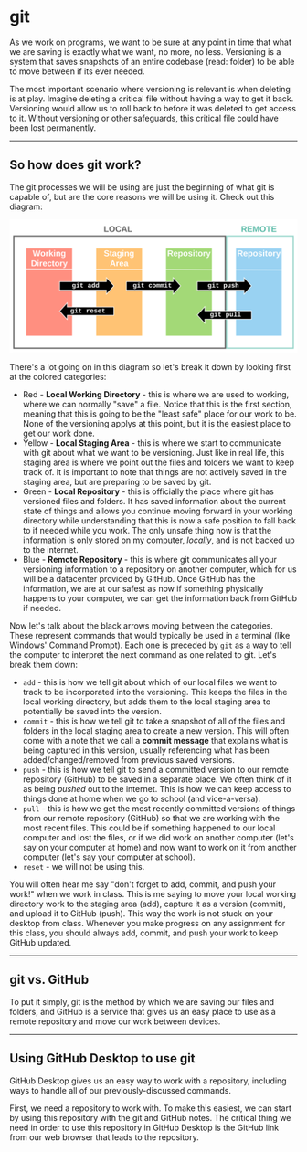 # git

As we work on programs, we want to be sure at any point in time that what we are saving is exactly what we want, no more, no less. Versioning is a system that saves snapshots of an entire codebase (read: folder) to be able to move between if its ever needed.

The most important scenario where versioning is relevant is when deleting is at play. Imagine deleting a critical file without having a way to get it back. Versioning would allow us to roll back to before it was deleted to get access to it. Without versioning or other safeguards, this critical file could have been lost permanently.

---

## So how does git work?

The git processes we will be using are just the beginning of what git is capable of, but are the core reasons we will be using it. Check out this diagram:

![Git Diagram](GitDiagram.svg)

There's a lot going on in this diagram so let's break it down by looking first at the colored categories:

- Red - **Local Working Directory** - this is where we are used to working, where we can normally "save" a file. Notice that this is the first section, meaning that this is going to be the "least safe" place for our work to be. None of the versioning applys at this point, but it is the easiest place to get our work done.
- Yellow - **Local Staging Area** - this is where we start to communicate with git about what we want to be versioning. Just like in real life, this staging area is where we point out the files and folders we want to keep track of. It is important to note that things are not actively saved in the staging area, but are preparing to be saved by git.
- Green - **Local Repository** - this is officially the place where git has versioned files and folders. It has saved information about the current state of things and allows you continue moving forward in your working directory while understanding that this is now a safe position to fall back to if needed while you work. The only unsafe thing now is that the information is only stored on my computer, _locally_, and is not backed up to the internet.
- Blue - **Remote Repository** - this is where git communicates all your versioning information to a repository on another computer, which for us will be a datacenter provided by GitHub. Once GitHub has the information, we are at our safest as now if something physically happens to your computer, we can get the information back from GitHub if needed.

Now let's talk about the black arrows moving between the categories. These represent commands that would typically be used in a terminal (like Windows' Command Prompt). Each one is preceded by `git` as a way to tell the computer to interpret the next command as one related to git. Let's break them down:

- `add` - this is how we tell git about which of our local files we want to track to be incorporated into the versioning. This keeps the files in the local working directory, but adds them to the local staging area to potentially be saved into the version.
- `commit` - this is how we tell git to take a snapshot of all of the files and folders in the local staging area to create a new version. This will often come with a note that we call a **commit message** that explains what is being captured in this version, usually referencing what has been added/changed/removed from previous saved versions.
- `push` - this is how we tell git to send a committed version to our remote repository (GitHub) to be saved in a separate place. We often think of it as being _pushed_ out to the internet. This is how we can keep access to things done at home when we go to school (and vice-a-versa).
- `pull` - this is how we get the most recently committed versions of things from our remote repository (GitHub) so that we are working with the most recent files. This could be if something happened to our local computer and lost the files, or if we did work on another computer (let's say on your computer at home) and now want to work on it from another computer (let's say your computer at school).
- `reset` - we will not be using this.

You will often hear me say "don't forget to add, commit, and push your work!" when we work in class. This is me saying to move your local working directory work to the staging area (add), capture it as a version (commit), and upload it to GitHub (push). This way the work is not stuck on your desktop from class. Whenever you make progress on any assignment for this class, you should always add, commit, and push your work to keep GitHub updated.

---

## git vs. GitHub

To put it simply, git is the method by which we are saving our files and folders, and GitHub is a service that gives us an easy place to use as a remote repository and move our work between devices.

---

## Using GitHub Desktop to use git

GitHub Desktop gives us an easy way to work with a repository, including ways to handle all of our previously-discussed commands.

First, we need a repository to work with. To make this easiest, we can start by using this repository with the git and GitHub notes. The critical thing we need in order to use this repository in GitHub Desktop is the GitHub link from our web browser that leads to the repository.
